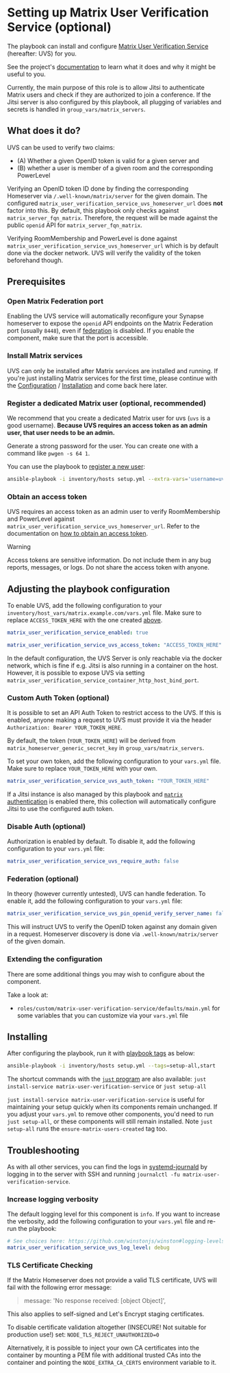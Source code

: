 # Setting up Matrix User Verification Service (optional)

The playbook can install and configure [Matrix User Verification Service](https://github.com/matrix-org/matrix-user-verification-service) (hereafter: UVS) for you.

See the project's [documentation](https://github.com/matrix-org/matrix-user-verification-service/blob/master/README.md) to learn what it does and why it might be useful to you.

Currently, the main purpose of this role is to allow Jitsi to authenticate Matrix users and check if they are authorized to join a conference. If the Jitsi server is also configured by this playbook, all plugging of variables and secrets is handled in `group_vars/matrix_servers`.

## What does it do?

UVS can be used to verify two claims:

* (A) Whether a given OpenID token is valid for a given server and
* (B) whether a user is member of a given room and the corresponding PowerLevel

Verifying an OpenID token ID done by finding the corresponding Homeserver via `/.well-known/matrix/server` for the given domain. The configured `matrix_user_verification_service_uvs_homeserver_url` does **not** factor into this. By default, this playbook only checks against `matrix_server_fqn_matrix`. Therefore, the request will be made against the public `openid` API for `matrix_server_fqn_matrix`.

Verifying RoomMembership and PowerLevel is done against `matrix_user_verification_service_uvs_homeserver_url` which is by default done via the docker network. UVS will verify the validity of the token beforehand though.

## Prerequisites

### Open Matrix Federation port

Enabling the UVS service will automatically reconfigure your Synapse homeserver to expose the `openid` API endpoints on the Matrix Federation port (usually `8448`), even if [federation](configuring-playbook-federation.md) is disabled. If you enable the component, make sure that the port is accessible.

### Install Matrix services

UVS can only be installed after Matrix services are installed and running. If you're just installing Matrix services for the first time, please continue with the [Configuration](configuring-playbook.md) / [Installation](installing.md) and come back here later.

### Register a dedicated Matrix user (optional, recommended)

We recommend that you create a dedicated Matrix user for uvs (`uvs` is a good username). **Because UVS requires an access token as an admin user, that user needs to be an admin.**

Generate a strong password for the user. You can create one with a command like `pwgen -s 64 1`.

You can use the playbook to [register a new user](registering-users.md):

```sh
ansible-playbook -i inventory/hosts setup.yml --extra-vars='username=uvs password=PASSWORD_FOR_THE_USER admin=yes' --tags=register-user
```

### Obtain an access token

UVS requires an access token as an admin user to verify RoomMembership and PowerLevel against `matrix_user_verification_service_uvs_homeserver_url`. Refer to the documentation on [how to obtain an access token](obtaining-access-tokens.md).

> [!WARNING]
> Access tokens are sensitive information. Do not include them in any bug reports, messages, or logs. Do not share the access token with anyone.

## Adjusting the playbook configuration

To enable UVS, add the following configuration to your `inventory/host_vars/matrix.example.com/vars.yml` file. Make sure to replace `ACCESS_TOKEN_HERE` with the one created [above](#obtain-an-access-token).

```yaml
matrix_user_verification_service_enabled: true

matrix_user_verification_service_uvs_access_token: "ACCESS_TOKEN_HERE"
```

In the default configuration, the UVS Server is only reachable via the docker network, which is fine if e.g. Jitsi is also running in a container on the host. However, it is possible to expose UVS via setting `matrix_user_verification_service_container_http_host_bind_port`.

### Custom Auth Token (optional)

It is possible to set an API Auth Token to restrict access to the UVS. If this is enabled, anyone making a request to UVS must provide it via the header `Authorization: Bearer YOUR_TOKEN_HERE`.

By default, the token (`YOUR_TOKEN_HERE`) will be derived from `matrix_homeserver_generic_secret_key` in `group_vars/matrix_servers`.

To set your own token, add the following configuration to your `vars.yml` file. Make sure to replace `YOUR_TOKEN_HERE` with your own.

```yaml
matrix_user_verification_service_uvs_auth_token: "YOUR_TOKEN_HERE"
```

If a Jitsi instance is also managed by this playbook and [`matrix` authentication](configuring-playbook-jitsi.md#authenticate-using-matrix-openid-auth-type-matrix) is enabled there, this collection will automatically configure Jitsi to use the configured auth token.

### Disable Auth (optional)

Authorization is enabled by default. To disable it, add the following configuration to your `vars.yml` file:

```yaml
matrix_user_verification_service_uvs_require_auth: false
```

### Federation (optional)

In theory (however currently untested), UVS can handle federation. To enable it, add the following configuration to your `vars.yml` file:

```yaml
matrix_user_verification_service_uvs_pin_openid_verify_server_name: false
```

This will instruct UVS to verify the OpenID token against any domain given in a request. Homeserver discovery is done via `.well-known/matrix/server` of the given domain.

### Extending the configuration

There are some additional things you may wish to configure about the component.

Take a look at:

- `roles/custom/matrix-user-verification-service/defaults/main.yml` for some variables that you can customize via your `vars.yml` file

## Installing

After configuring the playbook, run it with [playbook tags](playbook-tags.md) as below:

<!-- NOTE: let this conservative command run (instead of install-all) to make it clear that failure of the command means something is clearly broken. -->
```sh
ansible-playbook -i inventory/hosts setup.yml --tags=setup-all,start
```

The shortcut commands with the [`just` program](just.md) are also available: `just install-service matrix-user-verification-service` or `just setup-all`

`just install-service matrix-user-verification-service` is useful for maintaining your setup quickly when its components remain unchanged. If you adjust your `vars.yml` to remove other components, you'd need to run `just setup-all`, or these components will still remain installed. Note `just setup-all` runs the `ensure-matrix-users-created` tag too.

## Troubleshooting

As with all other services, you can find the logs in [systemd-journald](https://www.freedesktop.org/software/systemd/man/systemd-journald.service.html) by logging in to the server with SSH and running `journalctl -fu matrix-user-verification-service`.

### Increase logging verbosity

The default logging level for this component is `info`. If you want to increase the verbosity, add the following configuration to your `vars.yml` file and re-run the playbook:

```yaml
# See choices here: https://github.com/winstonjs/winston#logging-levels
matrix_user_verification_service_uvs_log_level: debug
```

### TLS Certificate Checking

If the Matrix Homeserver does not provide a valid TLS certificate, UVS will fail with the following error message:

> message: 'No response received: [object Object]',

This also applies to self-signed and Let's Encrypt staging certificates.

To disable certificate validation altogether (INSECURE! Not suitable for production use!) set: `NODE_TLS_REJECT_UNAUTHORIZED=0`

Alternatively, it is possible to inject your own CA certificates into the container by mounting a PEM file with additional trusted CAs into the container and pointing the `NODE_EXTRA_CA_CERTS` environment variable to it.
